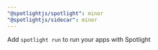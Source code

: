 ```yaml
---
"@spotlightjs/spotlight": minor
"@spotlightjs/sidecar": minor
---
```


Add `spotlight run` to run your apps with Spotlight
